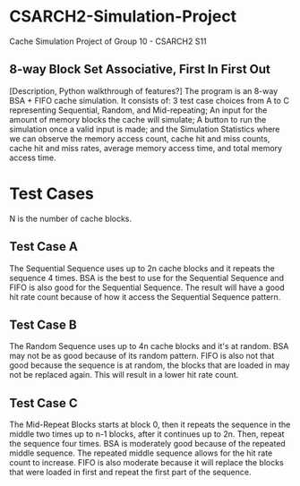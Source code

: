 # CSARCH2-Simulation-Project
Cache Simulation Project of Group 10 - CSARCH2 S11


## 8-way Block Set Associative, First In First Out
[Description, Python walkthrough of features?]
The program is an 8-way BSA + FIFO cache simulation. It consists of: 3 test case choices from A to C representing Sequential, Random, and Mid-repeating; An input for the amount of memory blocks the cache will simulate; A button to run the simulation once a valid input is made; and the Simulation Statistics where we can observe the memory access count, cache hit and miss counts, cache hit and miss rates, average memory access time, and total memory access time.


# Test Cases
N is the number of cache blocks.

## Test Case A
The Sequential Sequence uses up to 2n cache blocks and it repeats the sequence 4 times. BSA is the best to use for the Sequential Sequence and FIFO is also good for the Sequential Sequence. The result will have a good hit rate count because of how it access the Sequential Sequence pattern.
## Test Case B
The Random Sequence uses up to 4n cache blocks and it's at random. BSA may not be as good because of its random pattern. FIFO is also not that good because the sequence is at random, the blocks that are loaded in may not be replaced again. This will result in a lower hit rate count.
## Test Case C
The Mid-Repeat Blocks starts at block 0, then it repeats the sequence in the middle two times up to n-1 blocks, after
it continues up to 2n. Then, repeat the sequence four times. BSA is moderately good because of the repeated middle sequence. The repeated middle sequence allows for the hit rate count to increase. FIFO is also moderate because it will replace the blocks that were loaded in first and repeat the first part of the sequence.
